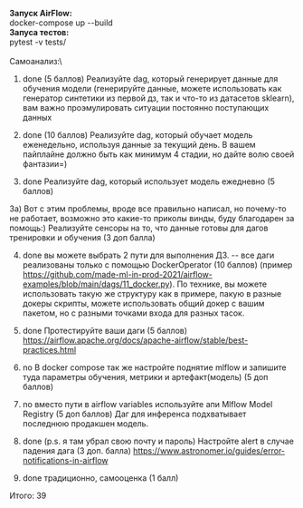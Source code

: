 **Запуск AirFlow:**\
docker-compose up --build\
**Запуса тестов:**\
pytest -v tests/\
\
Самоанализ:\
1) done (5 баллов) Реализуйте dag, который генерирует данные для обучения модели (генерируйте данные, можете использовать как генератор синтетики из первой дз, так и что-то из датасетов sklearn), вам важно проэмулировать ситуации постоянно поступающих данных

2) done (10 баллов) Реализуйте dag, который обучает модель еженедельно, используя данные за текущий день. В вашем пайплайне должно быть как минимум 4 стадии, но дайте волю своей фантазии=)

3) done Реализуйте dag, который использует модель ежедневно (5 баллов)

3а) Вот с этим проблемы, вроде все правильно написал, но почему-то не работает, возможно это какие-то приколы винды, буду благодарен за помощь:) Реализуйте сенсоры на то, что данные готовы для дагов тренировки и обучения (3 доп балла)

4) done вы можете выбрать 2 пути для выполнения ДЗ. 
-- все даги реализованы только с помощью DockerOperator (10 баллов) (пример https://github.com/made-ml-in-prod-2021/airflow-examples/blob/main/dags/11_docker.py).
По технике, вы можете использовать такую же структуру как в примере, пакую в разные докеры скрипты, можете использовать общий докер с вашим пакетом, но с разными точками входа для разных тасок. 

5) done Протестируйте ваши даги (5 баллов) https://airflow.apache.org/docs/apache-airflow/stable/best-practices.html 
6) no В docker compose так же настройте поднятие mlflow и запишите туда параметры обучения, метрики и артефакт(модель) (5 доп баллов)
7) no вместо пути в airflow variables  используйте апи Mlflow Model Registry (5 доп баллов)
Даг для инференса подхватывает последнюю продакшен модель. 
8) done (p.s. я там убрал свою почту и пароль) Настройте alert в случае падения дага (3 доп. балла)
https://www.astronomer.io/guides/error-notifications-in-airflow
9) done традиционно, самооценка (1 балл)
    
Итого: 39